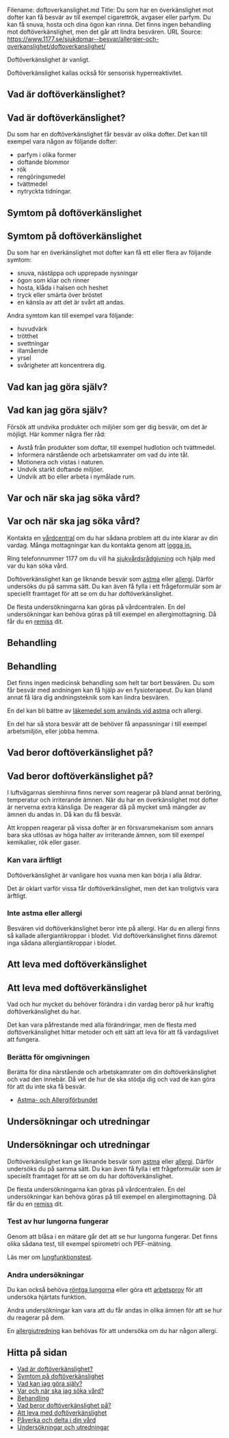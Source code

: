 Filename: doftoverkanslighet.md
Title: Du som har en överkänslighet mot dofter kan få besvär av till exempel cigarettrök, avgaser eller parfym. Du kan få snuva, hosta och dina ögon kan rinna. Det finns ingen behandling mot doftöverkänslighet, men det går att lindra besvären.
URL Source: https://www.1177.se/sjukdomar--besvar/allergier-och-overkanslighet/doftoverkanslighet/

Doftöverkänslighet är vanligt.

Doftöverkänslighet kallas också för sensorisk hyperreaktivitet.

Vad är doftöverkänslighet?
--------------------------

Vad är doftöverkänslighet?
--------------------------

Du som har en doftöverkänslighet får besvär av olika dofter. Det kan till exempel vara någon av följande dofter:

*   parfym i olika former
*   doftande blommor
*   rök
*   rengöringsmedel
*   tvättmedel
*   nytryckta tidningar.

Symtom på doftöverkänslighet
----------------------------

Symtom på doftöverkänslighet
----------------------------

Du som har en överkänslighet mot dofter kan få ett eller flera av följande symtom:

*   snuva, nästäppa och upprepade nysningar
*   ögon som kliar och rinner
*   hosta, klåda i halsen och heshet
*   tryck eller smärta över bröstet
*   en känsla av att det är svårt att andas.

Andra symtom kan till exempel vara följande:

*   huvudvärk
*   trötthet
*   svettningar
*   illamående
*   yrsel
*   svårigheter att koncentrera dig.

Vad kan jag göra själv?
-----------------------

Vad kan jag göra själv?
-----------------------

Försök att undvika produkter och miljöer som ger dig besvär, om det är möjligt. Här kommer några fler råd:

*   Avstå från produkter som doftar, till exempel hudlotion och tvättmedel.
*   Informera närstående och arbetskamrater om vad du inte tål.
*   Motionera och vistas i naturen.
*   Undvik starkt doftande miljöer.
*   Undvik att bo eller arbeta i nymålade rum.

Var och när ska jag söka vård?
------------------------------

Var och när ska jag söka vård?
------------------------------

Kontakta en [vårdcentral](https://www.1177.se/lankbiblioteket/nationella-lankar/1177---lankar/hitta-vard---forinstallda-sok/hitta-vardcentral-nara-mig/) om du har sådana problem att du inte klarar av din vardag. Många mottagningar kan du kontakta genom att [logga in.](https://www.1177.se/lankbiblioteket/nationella-lankar/1177---lankar/e-tjanster---behallare/e-tjanster---allman-inloggning/)

Ring telefonnummer 1177 om du vill ha [sjukvårdsrådgivning](https://www.1177.se/om-1177/nar-du-ringer-1177/nar-du-ringer-1177/) och hjälp med var du kan söka vård.

Doftöverkänslighet kan ge liknande besvär som [astma](https://www.1177.se/sjukdomar--besvar/lungor-och-luftvagar/andningssvarigheter-och-andningsuppehall/astma/#section-14471) eller [allergi](https://www.1177.se/undersokning-behandling/undersokningar-och-provtagning/kroppsundersokningar/allergiutredning/#section-10907). Därför undersöks du på samma sätt. Du kan även få fylla i ett frågeformulär som är speciellt framtaget för att se om du har doftöverkänslighet.

De flesta undersökningarna kan göras på vårdcentralen. En del undersökningar kan behöva göras på till exempel en allergimottagning. Då får du en [remiss](https://www.1177.se/sa-fungerar-varden/att-valja-vardmottagning/remiss/) dit.

Behandling
----------

Behandling
----------

Det finns ingen medicinsk behandling som helt tar bort besvären. Du som får besvär med andningen kan få hjälp av en fysioterapeut. Du kan bland annat få lära dig andningsteknik som kan lindra besvären.

En del kan bli bättre av [läkemedel som används vid astma](https://www.1177.se/undersokning-behandling/behandling-med-lakemedel/lakemedel-utifran-diagnos/lakemedel-vid-astma/) och allergi.

En del har så stora besvär att de behöver få anpassningar i till exempel arbetsmiljön, eller jobba hemma.

Vad beror doftöverkänslighet på?
--------------------------------

Vad beror doftöverkänslighet på?
--------------------------------

I luftvägarnas slemhinna finns nerver som reagerar på bland annat beröring, temperatur och irriterande ämnen. När du har en överkänslighet mot dofter är nerverna extra känsliga. De reagerar då på mycket små mängder av ämnen du andas in. Då kan du få besvär.

Att kroppen reagerar på vissa dofter är en försvarsmekanism som annars bara ska utlösas av höga halter av irriterande ämnen, som till exempel kemikalier, rök eller gaser.

### Kan vara ärftligt

Doftöverkänslighet är vanligare hos vuxna men kan börja i alla åldrar.

Det är oklart varför vissa får doftöverkänslighet, men det kan troligtvis vara ärftligt.

### Inte astma eller allergi

Besvären vid doftöverkänslighet beror inte på allergi. Har du en allergi finns så kallade allergiantikroppar i blodet. Vid doftöverkänslighet finns däremot inga sådana allergiantikroppar i blodet.

Att leva med doftöverkänslighet
-------------------------------

Att leva med doftöverkänslighet
-------------------------------

Vad och hur mycket du behöver förändra i din vardag beror på hur kraftig doftöverkänslighet du har.

Det kan vara påfrestande med alla förändringar, men de flesta med doftöverkänslighet hittar metoder och ett sätt att leva för att få vardagslivet att fungera.

### Berätta för omgivningen

Berätta för dina närstående och arbetskamrater om din doftöverkänslighet och vad den innebär. Då vet de hur de ska stödja dig och vad de kan göra för att du inte ska få besvär.

*   [Astma- och Allergiförbundet](https://www.1177.se/lankbiblioteket/nationella-lankar/a/astma--och-allergiforbundet--startsida/)

Undersökningar och utredningar
------------------------------

Undersökningar och utredningar
------------------------------

Doftöverkänslighet kan ge liknande besvär som [astma](https://www.1177.se/sjukdomar--besvar/lungor-och-luftvagar/andningssvarigheter-och-andningsuppehall/astma/#section-14471) eller [allergi](https://www.1177.se/undersokning-behandling/undersokningar-och-provtagning/kroppsundersokningar/allergiutredning/#section-10907). Därför undersöks du på samma sätt. Du kan även få fylla i ett frågeformulär som är speciellt framtaget för att se om du har doftöverkänslighet.

De flesta undersökningarna kan göras på vårdcentralen. En del undersökningar kan behöva göras på till exempel en allergimottagning. Då får du en [remiss](https://www.1177.se/sa-fungerar-varden/att-valja-vardmottagning/remiss/) dit.

### Test av hur lungorna fungerar

Genom att blåsa i en mätare går det att se hur lungorna fungerar. Det finns olika sådana test, till exempel spirometri och PEF-mätning.

Läs mer om [lungfunktionstest](https://www.1177.se/undersokning-behandling/undersokningar-och-provtagning/kroppsundersokningar/lungfunktionstest/).

### Andra undersökningar

Du kan också behöva [röntga lungorna](https://www.1177.se/undersokning-behandling/undersokningar-och-provtagning/bildundersokningar-och-rontgen/lungrontgen/) eller göra ett [arbetsprov](https://www.1177.se/undersokning-behandling/undersokningar-och-provtagning/kroppsundersokningar/arbetsprov/) för att undersöka hjärtats funktion.

Andra undersökningar kan vara att du får andas in olika ämnen för att se hur du reagerar på dem.

En [allergiutredning](https://www.1177.se/undersokning-behandling/undersokningar-och-provtagning/kroppsundersokningar/allergiutredning/) kan behövas för att undersöka om du har någon allergi.

Hitta på sidan
--------------

*   [Vad är doftöverkänslighet?](https://www.1177.se/sjukdomar--besvar/allergier-och-overkanslighet/doftoverkanslighet/#section-12327)
*   [Symtom på doftöverkänslighet](https://www.1177.se/sjukdomar--besvar/allergier-och-overkanslighet/doftoverkanslighet/#section-12323)
*   [Vad kan jag göra själv?](https://www.1177.se/sjukdomar--besvar/allergier-och-overkanslighet/doftoverkanslighet/#section-12324)
*   [Var och när ska jag söka vård?](https://www.1177.se/sjukdomar--besvar/allergier-och-overkanslighet/doftoverkanslighet/#section-12325)
*   [Behandling](https://www.1177.se/sjukdomar--besvar/allergier-och-overkanslighet/doftoverkanslighet/#section-12326)
*   [Vad beror doftöverkänslighet på?](https://www.1177.se/sjukdomar--besvar/allergier-och-overkanslighet/doftoverkanslighet/#section-183020)
*   [Att leva med doftöverkänslighet](https://www.1177.se/sjukdomar--besvar/allergier-och-overkanslighet/doftoverkanslighet/#section-39100)
*   [Påverka och delta i din vård](https://www.1177.se/sjukdomar--besvar/allergier-och-overkanslighet/doftoverkanslighet/#section-96815)
*   [Undersökningar och utredningar](https://www.1177.se/sjukdomar--besvar/allergier-och-overkanslighet/doftoverkanslighet/#section-203081)